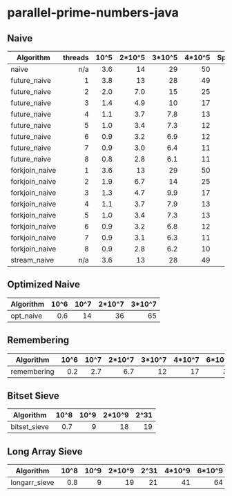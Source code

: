 # parallel-prime-numbers-java

## Naive

| Algorithm      | threads |   10^5 | 2*10^5 | 3*10^5 | 4*10^5 | Speedup |
|----------------|--------:|-------:|-------:|-------:|-------:|--------:|
| naive          |     n/a |    3.6 |     14 |     29 |     50 |
| future_naive   |       1 |    3.8 |     13 |     28 |     49 |
| future_naive   |       2 |    2.0 |    7.0 |     15 |     25 |    x1.9 |
| future_naive   |       3 |    1.4 |    4.9 |     10 |     17 |    x2.8 |
| future_naive   |       4 |    1.1 |    3.7 |    7.8 |     13 |    x3.6 |
| future_naive   |       5 |    1.0 |    3.4 |    7.3 |     12 |    x3.9 |
| future_naive   |       6 |    0.9 |    3.2 |    6.9 |     12 |    x4.1 |
| future_naive   |       7 |    0.9 |    3.0 |    6.4 |     11 |    x4.3 |
| future_naive   |       8 |    0.8 |    2.8 |    6.1 |     11 |    x4.6 |
| forkjoin_naive |       1 |    3.6 |     13 |     29 |     50 |
| forkjoin_naive |       2 |    1.9 |    6.7 |     14 |     25 |    x2.0 |
| forkjoin_naive |       3 |    1.3 |    4.7 |    9.9 |     17 |    x2.9 |
| forkjoin_naive |       4 |    1.1 |    3.7 |    7.9 |     13 |    x3.6 |
| forkjoin_naive |       5 |    1.0 |    3.4 |    7.3 |     13 |    x3.8 |
| forkjoin_naive |       6 |    0.9 |    3.2 |    6.8 |     12 |    x4.1 |
| forkjoin_naive |       7 |    0.9 |    3.1 |    6.3 |     11 |    x4.3 |
| forkjoin_naive |       8 |    0.9 |    2.8 |    6.2 |     10 |    x4.6 |
| stream_naive   |     n/a |    3.6 |     13 |     28 |     49 |

## Optimized Naive

| Algorithm     |   10^6 |   10^7 | 2*10^7 | 3*10^7 |
| ------------- |-------:|-------:|-------:|-------:|
| opt_naive     |    0.6 |     14 |     36 |     65 |

## Remembering

| Algorithm     |   10^6 |   10^7 | 2*10^7 | 3*10^7 | 4*10^7 | 6*10^7 | 8*10^7 |   10^8 |
| ------------- |-------:|-------:|-------:|-------:|-------:|-------:|-------:|-------:|
| remembering   |    0.2 |    2.7 |    6.7 |     12 |     17 |     31 |     44 |     62 |

## Bitset Sieve

| Algorithm     |   10^8 |   10^9 | 2*10^9 |   2^31 |
| ------------- |-------:|-------:|-------:|-------:|
| bitset_sieve  |    0.7 |      9 |     18 |     19 |

## Long Array Sieve

| Algorithm     |   10^8 |   10^9 | 2*10^9 |   2^31 | 4*10^9 | 6*10^9 |
| ------------- |-------:|-------:|-------:|-------:|-------:|-------:|
| longarr_sieve |    0.8 |      9 |     19 |     21 |     41 |     64 |
